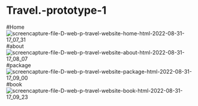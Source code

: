 # Travel.-prototype-1
#Home ![screencapture-file-D-web-p-travel-website-home-html-2022-08-31-17_07_31](https://user-images.githubusercontent.com/92548589/187669905-6c266bfe-bf3f-4690-994b-277e488f16ef.png)
#about ![screencapture-file-D-web-p-travel-website-about-html-2022-08-31-17_08_07](https://user-images.githubusercontent.com/92548589/187669971-d1c52718-1545-41b2-8444-cfd1f0014901.png)
#package ![screencapture-file-D-web-p-travel-website-package-html-2022-08-31-17_09_00](https://user-images.githubusercontent.com/92548589/187670109-c8e4e592-d8b4-4f91-bcbf-4c7fb38fb3b2.png)
#book![screencapture-file-D-web-p-travel-website-book-html-2022-08-31-17_09_23](https://user-images.githubusercontent.com/92548589/187670202-a00e8a41-e489-428c-90a6-acaccdd63c92.png)
